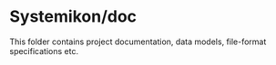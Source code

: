 # Systemikon/doc
This folder contains project documentation, data models, file-format specifications etc.